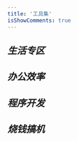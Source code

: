 ```yaml
---
title: '工具集'
isShowComments: true
---
```

## ***生活专区***

<ToolsList :toolsList="[{
name: 'Drive BBS',
desc: '阿里云盘资源免费分享论坛',
link: 'https://drivebbs.com/index.php',
thumbnail: 'https://s2.loli.net/2022/08/11/idYwZrOky1mSzEL.png'
}, {
name: '一证通查',
desc: '全国移动电话卡一证通查',
link: 'https://getsimnum.caict.ac.cn/#/',
thumbnail: 'https://s2.loli.net/2022/08/11/TyIWaoCXMgNdtsH.png'
}]"></ToolsList>

## ***办公效率***
<ToolsList :toolsList="[{
  name: 'Notion',
  desc: 'All-in-one workspace.',
  link: 'https://www.notion.so/zh-cn',
  thumbnail: 'https://s2.loli.net/2022/08/11/8azhO6YuMdLHVNW.png'
}, {
name: 'Listary',
desc: 'File Search & App Launcher',
link: 'https://www.listary.com/',
thumbnail: 'https://s2.loli.net/2022/08/11/vy6o7mOiSeWtaxz.png'
}, {
  name: 'Effie',
desc: 'Effie',
link: 'https://blog.effie.co/',
thumbnail: 'https://s2.loli.net/2022/08/16/8feaYkir6Lj3U5B.png'
}]"></ToolsList>

## ***程序开发***

<ToolsList :toolsList="[{
name: 'JetBrains',
desc: 'JetBrains 全家桶',
link: 'https://jetbra.in/5d84466e31722979266057664941a71893322460',
thumbnail: 'https://s2.loli.net/2022/08/11/YorNFOdeSpm2lns.png'
}, {
name: 'Iconfont',
desc: '阿里巴巴矢量图标库',
link: 'https://www.iconfont.cn/',
thumbnail: 'https://s2.loli.net/2022/08/11/vy6o7mOiSeWtaxz.png'
}, {
name: 'ElementUI',
desc: '网站快速成型工具',
link: 'https://element.eleme.cn/#/zh-CN',
thumbnail: 'https://s2.loli.net/2022/08/11/CsxiE4fmBUgDIrN.png'
}, {
name: 'Open Color',
desc: 'Open color is an open-source color scheme optimized for UI like font, background, border, etc.',
link: 'https://yeun.github.io/open-color/',
thumbnail: 'https://s2.loli.net/2022/08/11/6TFkCZuN5bYKQ7v.png'
}, {
name: 'XFtp、XShell',
desc: 'free-for-home-school 功能强大，免费享用',
link: 'https://www.xshell.com/zh/free-for-home-school/',
thumbnail: 'https://s2.loli.net/2022/08/16/4nXvpT9m67tlKcZ.png'
}]"></ToolsList>

## ***烧钱搞机***

<ToolsList :toolsList="[{
name: 'CHIPHELL',
desc: '集硬件、摄影、汽车、奢侈品等为一体的综合性用户交流平台',
link: 'https://www.chiphell.com/',
thumbnail: 'https://s2.loli.net/2022/08/11/ilcENbeZ1QjvswG.png'
}]"></ToolsList>

